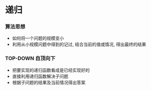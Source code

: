 # 递归

### 算法思想
- 如何将一个问题的规模变小
- 利用从小规模问题中得到的记过, 结合当前的值或情况, 得出最终的结果


### TOP-DOWN 自顶向下
- 把要实现的递归函数看成是已经实现好的
- 直接利用递归函数解决子问题
- 根据子问题的结果及当前情况得出答案